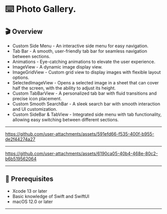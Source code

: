 ⌨️ Photo Gallery. 
=======

🎬 Overview
-------

- Custom Side Menu - An interactive side menu for easy navigation.
- Tab Bar - A smooth, user-friendly tab bar for seamless navigation between sections.
- Animations - Eye-catching animations to elevate the user experience.
- ImageView - A dynamic image display view.
- ImageGridView - Custom grid view to display images with flexible layout options.
- SelectedImageView - Opens a selected image in a sheet that can cover half the screen, with the ability to adjust its height.
- Custom TabBarView - A personalized tab bar with fluid transitions and precise icon placement.
- Custom Smooth SearchBar - A sleek search bar with smooth interaction and UI customization.
- Custom SideBar & TabView - Integrated side menu with tab functionality, allowing easy switching between different sections.
-------

https://github.com/user-attachments/assets/591efd66-f535-400f-b955-de2f44274a27

-------

https://github.com/user-attachments/assets/6190ca05-40b4-468e-80c2-b6b519562064

-------

🚀 Prerequisites
-------

- Xcode 13 or later
- Basic knowledge of Swift and SwiftUI
- macOS 12.0 or later
-------

